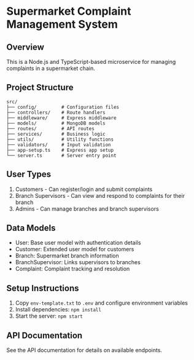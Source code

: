 # Supermarket Complaint Management System

## Overview
This is a Node.js and TypeScript-based microservice for managing complaints in a supermarket chain.

## Project Structure
```
src/
├── config/         # Configuration files
├── controllers/    # Route handlers
├── middleware/     # Express middleware
├── models/         # MongoDB models
├── routes/         # API routes
├── services/       # Business logic
├── utils/          # Utility functions
├── validators/     # Input validation
├── app-setup.ts    # Express app setup
└── server.ts       # Server entry point
```

## User Types
1. Customers - Can register/login and submit complaints
2. Branch Supervisors - Can view and respond to complaints for their branch
3. Admins - Can manage branches and branch supervisors

## Data Models
- User: Base user model with authentication details
- Customer: Extended user model for customers
- Branch: Supermarket branch information
- BranchSupervisor: Links supervisors to branches
- Complaint: Complaint tracking and resolution

## Setup Instructions
1. Copy `env-template.txt` to `.env` and configure environment variables
2. Install dependencies: `npm install`
3. Start the server: `npm start`

## API Documentation
See the API documentation for details on available endpoints.
